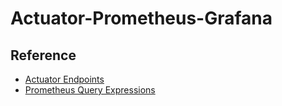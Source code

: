 # Actuator-Prometheus-Grafana

## Reference
- [Actuator Endpoints](https://docs.spring.io/spring-boot/docs/current/reference/html/production-ready-features.html#production-ready-endpoints)
- [Prometheus Query Expressions](https://prometheus.io/docs/introduction/first_steps/#using-the-expression-browser)